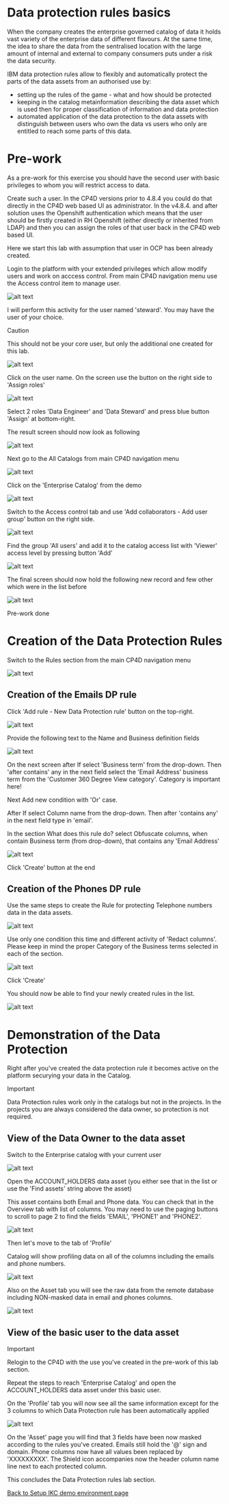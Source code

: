 # Data protection rules basics

When the company creates the enterprise governed catalog of data it holds vast variety of the enterprise data of different flavours. At the same time, the idea to share the data from the sentralised location with the large amount of internal and external to company consumers puts under a risk the data security.

IBM data protection rules allow to flexibly and automatically protect the parts of the data assets from an authorised use by:

- setting up the rules of the game - what and how should be protected
- keeping in the catalog metainformation describing the data asset which is used then for proper classification of information and data protection
- automated application of the data protection to the data assets with distinguish between users who own the data vs users who only are entitled to reach some parts of this data.

# Pre-work

As a pre-work for this exercise you should have the second user with basic privileges to whom you will restrict access to data.

Create such a user. In the CP4D versions prior to 4.8.4 you could do that directly in the CP4D web based UI as administrator. In the v4.8.4. and after solution uses the Openshift authentication which means that the user should be firstly created in RH Openshift (either directly or inherited from LDAP) and then you can assign the roles of that user back in the CP4D web based UI.

Here we start this lab with assumption that user in OCP has been already created.

Login to the platform with your extended privileges which allow modify users and work on acccess control. From main CP4D navigation menu use the Access control item to manage user.

![alt text](/Setup%20WKC%20demo%20environment/Data%20Protection%20Rules/images/DPrules.png)

I will perform this activity for the user named 'steward'. You may have the user of your choice.

> [!CAUTION]
> This should not be your core user, but only the additional one created for this lab.

![alt text](/Setup%20WKC%20demo%20environment/Data%20Protection%20Rules/images/DPrules-1.png)

Click on the user name. On the screen use the button on the right side to 'Assign roles'

![alt text](/Setup%20WKC%20demo%20environment/Data%20Protection%20Rules/images/DPrules-2.png)

Select 2 roles 'Data Engineer' and 'Data Steward' and press blue button 'Assign' at bottom-right.

The result screen should now look as following

![alt text](/Setup%20WKC%20demo%20environment/Data%20Protection%20Rules/images/DPrules-3.png)

Next go to the All Catalogs from main CP4D navigation menu

![alt text](/Setup%20WKC%20demo%20environment/Data%20Protection%20Rules/images/DPrules-4.png)

Click on the 'Enterprise Catalog' from the demo

![alt text](/Setup%20WKC%20demo%20environment/Data%20Protection%20Rules/images/DPrules-5.png)

Switch to the Access control tab and use 'Add collaborators - Add user group' button on the right side.

![alt text](/Setup%20WKC%20demo%20environment/Data%20Protection%20Rules/images/DPrules-6.png)

Find the group 'All users' and add it to the catalog access list with 'Viewer' access level by pressing button 'Add'

![alt text](/Setup%20WKC%20demo%20environment/Data%20Protection%20Rules/images/DPrules-7.png)

The final screen should now hold the following new record and few other which were in the list before

![alt text](/Setup%20WKC%20demo%20environment/Data%20Protection%20Rules/images/DPrules-8.png)

Pre-work done

# Creation of the Data Protection Rules

Switch to the Rules section from the main CP4D navigation menu

![alt text](/Setup%20WKC%20demo%20environment/Data%20Protection%20Rules/images/DPrules-9.png)

## Creation of the Emails DP rule

Click 'Add rule - New Data Protection rule' button on the top-right.

![alt text](/Setup%20WKC%20demo%20environment/Data%20Protection%20Rules/images/DPrules-10.png)

Provide the following text to the Name and Business definition fields

![alt text](/Setup%20WKC%20demo%20environment/Data%20Protection%20Rules/images/DPrules-11.png)

On the next screen after If select 'Business term' from the drop-down. Then 'after contains' any in the next field select the 'Email Address' business term from the 'Customer 360 Degree View category'. Category is important here!

Next Add new condition with 'Or' case.

After If select Column name from the drop-down. Then after 'contains any' in the next field type in 'email'.

In the section What does this rule do? select Obfuscate columns, when contain Business term (from drop-down), that contains any 'Email Address'

![alt text](/Setup%20WKC%20demo%20environment/Data%20Protection%20Rules/images/DPrules-12.png)

Click 'Create' button at the end

## Creation of the Phones DP rule

Use the same steps to create the Rule for protecting Telephone numbers data in the data assets.

![alt text](/Setup%20WKC%20demo%20environment/Data%20Protection%20Rules/images/DPrules-13.png)

Use only one condition this time and different activity of 'Redact columns'. Please keep in mind the proper Category of the Business terms selected in each of the section.

![alt text](/Setup%20WKC%20demo%20environment/Data%20Protection%20Rules/images/DPrules-14.png)

Click 'Create'

You should now be able to find your newly created rules in the list.

![alt text](/Setup%20WKC%20demo%20environment/Data%20Protection%20Rules/images/DPrules-15.png)

# Demonstration of the Data Protection

Right after you've created the data protection rule it becomes active on the platform securying your data in the Catalog.

> [!IMPORTANT]
> Data Protection rules work only in the catalogs but not in the projects. In the projects you are always considered the data owner, so protection is not required.

## View of the Data Owner to the data asset

Switch to the Enterprise catalog with your current user

![alt text](/Setup%20WKC%20demo%20environment/Data%20Protection%20Rules/images/DPrules-16.png)

Open the ACCOUNT_HOLDERS data asset (you either see that in the list or use the 'Find assets' string above the asset)

This asset contains both Email and Phone data. You can check that in the Overview tab with list of columns. You may need to use the paging buttons to scroll to page 2 to find the fields 'EMAIL', 'PHONE1' and 'PHONE2'.

![alt text](/Setup%20WKC%20demo%20environment/Data%20Protection%20Rules/images/DPrules-17.png)

Then let's move to the tab of 'Profile'

Catalog will show profiling data on all of the columns including the emails and phone numbers.

![alt text](/Setup%20WKC%20demo%20environment/Data%20Protection%20Rules/images/DPrules-18.png)

Also on the Asset tab you will see the raw data from the remote database including NON-masked data in email and phones columns.

![alt text](/Setup%20WKC%20demo%20environment/Data%20Protection%20Rules/images/DPrules-19.png)

## View of the basic user to the data asset

> [!IMPORTANT]
> Relogin to the CP4D with the use you've created in the pre-work of this lab section.

Repeat the steps to reach 'Enterprise Catalog' and open the ACCOUNT_HOLDERS data asset under this basic user.

On the 'Profile' tab you will now see all the same information except for the 3 columns to which Data Protection rule has been automatically applied

![alt text](/Setup%20WKC%20demo%20environment/Data%20Protection%20Rules/images/DPrules-20.png)

On the 'Asset' page you will find that 3 fields have been now masked according to the rules you've created. Emails still hold the '@' sign and domain. Phone columns now have all values been replaced by 'XXXXXXXXX'. The Shield icon accompanies now the header column name line next to each protected column.

This concludes the Data Protection rules lab section.

[Back to Setup IKC demo environment page](/Setup%20WKC%20demo%20environment/WKC_demo_setup_general_steps.md)
